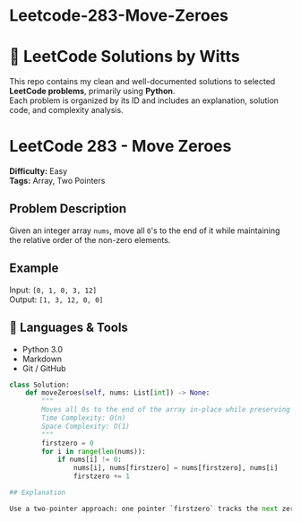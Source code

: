 # Leetcode-283-Move-Zeroes


# 🧠 LeetCode Solutions by Witts

This repo contains my clean and well-documented solutions to selected **LeetCode problems**, primarily using **Python**.  
Each problem is organized by its ID and includes an explanation, solution code, and complexity analysis.

# LeetCode 283 - Move Zeroes

**Difficulty:** Easy  
**Tags:** Array, Two Pointers

## Problem Description

Given an integer array `nums`, move all `0`'s to the end of it while maintaining the relative order of the non-zero elements.

## Example

Input: `[0, 1, 0, 3, 12]`  
Output: `[1, 3, 12, 0, 0]`

## 🧰 Languages & Tools

- Python 3.0
- Markdown
- Git / GitHub

```python
class Solution:
    def moveZeroes(self, nums: List[int]) -> None:
        """
        Moves all 0s to the end of the array in-place while preserving the order of non-zero elements.
        Time Complexity: O(n)
        Space Complexity: O(1)
        """
        firstzero = 0
        for i in range(len(nums)):
            if nums[i] != 0:
                nums[i], nums[firstzero] = nums[firstzero], nums[i]
                firstzero += 1

## Explanation

Use a two-pointer approach: one pointer `firstzero` tracks the next zero position to fill, while the loop pointer traverses the list.

